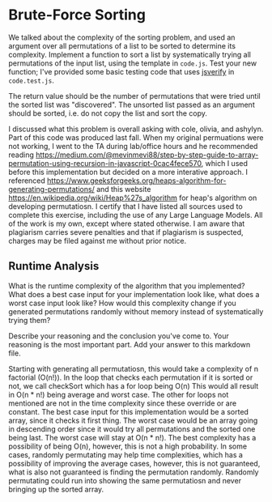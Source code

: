 # Brute-Force Sorting

We talked about the complexity of the sorting problem, and used an argument over
all permutations of a list to be sorted to determine its complexity. Implement
a function to sort a list by systematically trying all permutations of the input
list, using the template in `code.js`. Test your new function; I've provided
some basic testing code that uses [jsverify](https://jsverify.github.io/) in
`code.test.js`.

The return value should be the number of permutations that were tried until the
sorted list was "discovered". The unsorted list passed as an argument should be
sorted, i.e. do not copy the list and sort the copy.

I discussed what this problem is overall asking with cole, olivia, and ashylyn. Part of this code was produced last fall. When my original permuations were not working, I went to the TA during lab/office hours and he recommended reading https://medium.com/@mevinmevi88/step-by-step-guide-to-array-permutation-using-recursion-in-javascript-0cac4fece570, which I used before this implementation but decided on a more interative approach. I referenced https://www.geeksforgeeks.org/heaps-algorithm-for-generating-permutations/ and this website https://en.wikipedia.org/wiki/Heap%27s_algorithm for heap's algorithm on developing permutatiosn. I certify that I have listed all sources used to complete this exercise, including the use of any Large Language Models. All of the work is my own, except where stated otherwise. I am aware that plagiarism carries severe penalties and that if plagiarism is suspected, charges may be filed against me without prior notice.

## Runtime Analysis

What is the runtime complexity of the algorithm that you implemented? What does
a best case input for your implementation look like, what does a worst case
input look like? How would this complexity change if you generated permutations
randomly without memory instead of systematically trying them?

Describe your reasoning and the conclusion you've come to. Your reasoning is the
most important part. Add your answer to this markdown file.

Starting with generating all permutatiosn, this would take a complexity of n factorial (O(n!)). In the loop that checks each permutation if it is sorted or not, we call checkSort which has a for loop being O(n) This would all result in O(n * n!) being average and worst case. The other for loops not mentioned are not in the time complexity since these override or are constant. The best case input for this implementation would be a sorted array, since it checks it first thing. The worst case would be an array going in descending order since it would try all permutations and the sorted one being last. The worst case will stay at O(n * n!). The best complexity has a possibility of being O(n), however, this is not a high probability. In some cases, randomly permutating may help time complexities, which has a possibility of improving the average cases, however, this is not guaranteed, what is also not guaranteed is finding the permutation randomly. Randomly permutating could run into showing the same permutatiosn and never bringing up the sorted array.
